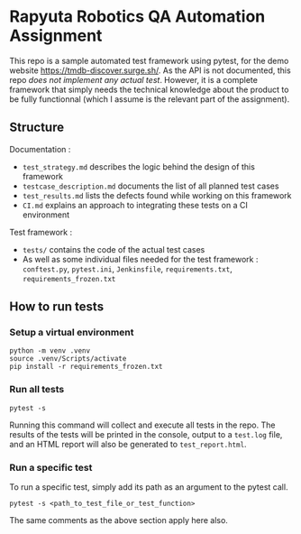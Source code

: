 # Rapyuta Robotics QA Automation Assignment

This repo is a sample automated test framework using pytest, for the demo website https://tmdb-discover.surge.sh/.
As the API is not documented, this repo *does not implement any actual test*. However, it is a complete framework that simply needs the technical knowledge about the product to be fully functionnal (which I assume is the relevant part of the assignment).

## Structure
Documentation :
- `test_strategy.md` describes the logic behind the design of this framework
- `testcase_description.md` documents the list of all planned test cases
- `test_results.md` lists the defects found while working on this framework
- `CI.md` explains an approach to integrating these tests on a CI environment

Test framework :
- `tests/` contains the code of the actual test cases
- As well as some individual files needed for the test framework : `conftest.py`, `pytest.ini`, `Jenkinsfile`, `requirements.txt`, `requirements_frozen.txt`


## How to run tests

### Setup a virtual environment
```
python -m venv .venv
source .venv/Scripts/activate
pip install -r requirements_frozen.txt
```

### Run all tests
```
pytest -s
```
Running this command will collect and execute all tests in the repo. The results of the tests will be printed in the console, output to a `test.log` file, and an HTML report will also be generated to `test_report.html`.

### Run a specific test
To run a specific test, simply add its path as an argument to the pytest call.
```
pytest -s <path_to_test_file_or_test_function>
```
The same comments as the above section apply here also.
